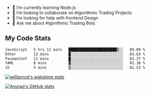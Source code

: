 
- 🌱 I’m currently learning Node.js
- 👯 I’m looking to collaborate on Algorithmic Trading Projects
- 🤔 I’m looking for help with frontend Design
- 💬 Ask me about Algorithmic Trading Bots 

## My Code Stats

<!--START_SECTION:waka-->

```txt
JavaScript   5 hrs 11 mins   ██████████████████████▒░░   89.09 %
Other        12 mins         █░░░░░░░░░░░░░░░░░░░░░░░░   03.63 %
PacmanConf   11 mins         █░░░░░░░░░░░░░░░░░░░░░░░░   03.37 %
YAML         8 mins          ▓░░░░░░░░░░░░░░░░░░░░░░░░   02.38 %
sh           5 mins          ▒░░░░░░░░░░░░░░░░░░░░░░░░   01.53 %
```

<!--END_SECTION:waka-->

[![willianrod's wakatime stats](https://github-readme-stats.vercel.app/api/wakatime?username=holdandup&layout=compact&theme=react&custom_title=Wakatime%20All%20Time%20Stats&langs_count=8)](https://github.com/anuraghazra/github-readme-stats)

[![Anurag's GitHub stats](https://github-readme-stats.vercel.app/api?username=Kevinbarrero)](https://github.com/anuraghazra/github-readme-stats)




